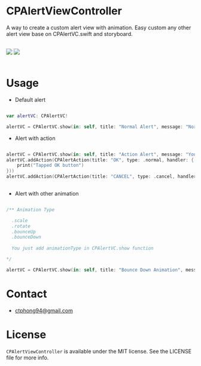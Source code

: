# CPAlertViewController

A way to create a custom alert view with animation. Easy custom any other alert view base on CPAlertVC.swift and storyboard.</br><br>

<img src="https://github.com/katafo/CPAlertViewController/blob/master/screenshot.gif" />
<img src="https://github.com/katafo/CPAlertViewController/blob/master/screenshot_custom_style.png" />
</br><br>

# Usage

- Default alert

```swift

var alertVC: CPAlertVC!

alertVC = CPAlertVC.show(in: self, title: "Normal Alert", message: "Normal alert will have only one button.")

```
- Alert with action

```swift

alertVC = CPAlertVC.show(in: self, title: "Action Alert", message: "You can add your action to two buttons below. By default: Cancel button will dismiss alert.")
alertVC.addAction(CPAlertAction(title: "OK", type: .normal, handler: {
    print("Tapped OK button")
}))
alertVC.addAction(CPAlertAction(title: "CANCEL", type: .cancel, handler: nil))
    
```
- Alert with other animation

```swift

/** Animation Type

  .scale
  .rotate
  .bounceUp
  .bounceDown
  
  You just add animationType in CPAlertVC.show function

*/

alertVC = CPAlertVC.show(in: self, title: "Bounce Down Animation", message: "Animating alert from top view to bottom view", animationType: .bounceDown)

```

# Contact

- ctphong94@gmail.com

# License

`CPAlertViewController` is available under the MIT license. See the LICENSE file for more info.
